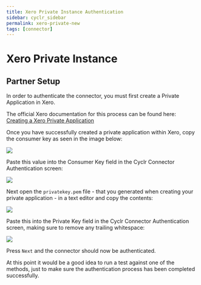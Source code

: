 ```yaml
---
title: Xero Private Instance Authentication
sidebar: cyclr_sidebar
permalink: xero-private-new
tags: [connector]
---
```


# Xero Private Instance #

Partner Setup
-------------

In order to authenticate the connector, you must first create a Private Application in Xero.

The official Xero documentation for this process can be found here:
[Creating a Xero Private Application](https://developer.xero.com/documentation/auth-and-limits/private-applications)

Once you have successfully created a private application within Xero, copy the consumer key as seen in the image below:

![](./images/consumer_key.PNG)

Paste this value into the Consumer Key field in the Cyclr Connector Authentication screen:

![](./images/consumer_key_connector.PNG)

Next open the `privatekey.pem` file - that you generated when creating your private application - in a text editor and copy the contents:

![](./images/privatekey_text.PNG)

Paste this into the Private Key field in the Cyclr Connector Authentication screen, making sure to remove any trailing whitespace:

![](./images/privatekey_connector.PNG)

Press `Next` and the connector should now be authenticated.

At this point it would be a good idea to run a test against one of the methods, just to make sure the authentication process has been completed successfully.
